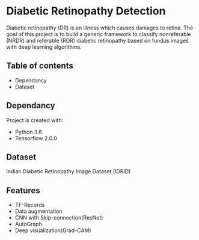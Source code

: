 # Diabetic Retinopathy Detection

Diabetic retinopathy (DR) is an illness which causes damages to retina.
The goal of this project is to build a generic framework to classify nonreferable (NRDR) and referable (RDR) diabetic retinopathy based on fundus images with deep learning algorithms.


## Table of contents
* Dependancy
* Dataset


## Dependancy
Project is created with:
- Python 3.6
- Tensorflow 2.0.0

## Dataset
Indian Diabetic Retinopathy Image Dataset (IDRID)


## Features
* TF-Records
* Data augmentation
* CNN with Skip-connection(ResNet)
* AutoGraph
* Deep visualization(Grad-CAM)


